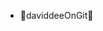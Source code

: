 - 👋daviddeeOnGit👀
<!---
ctrldaviddee/ctrldaviddee is a ✨ special ✨ repository because its `README.md` (this file) appears on your GitHub profile.
You can click the Preview link to take a look at your changes.
--->
